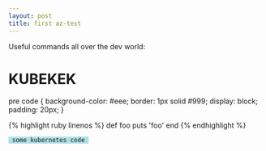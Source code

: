 ```yaml
---
layout: post
title: first az-test
---
```

Useful commands all over the dev world:

<h1>KUBEKEK</h1>

pre code {
  background-color: #eee;
  border: 1px solid #999;
  display: block;
  padding: 20px;
}

{% highlight ruby linenos %}
def foo
  puts 'foo'
end
{% endhighlight %}

<pre><code style="background-color:powderblue;"> some kubernetes code </code></pre>

